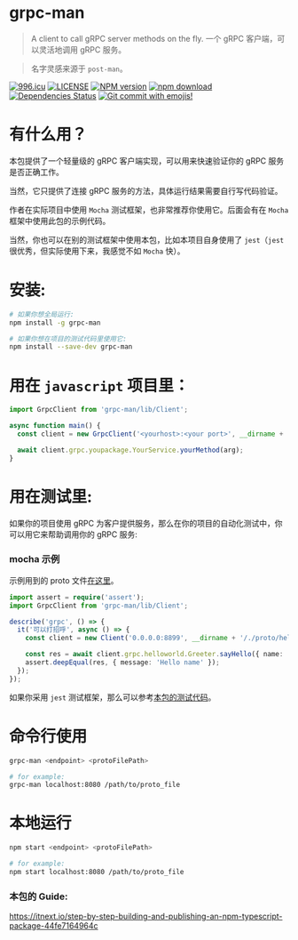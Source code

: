 # grpc-man

> A client to call gRPC server methods on the fly. 一个 gRPC 客户端，可以灵活地调用 gRPC 服务。

> 名字灵感来源于 `post-man`。

[![996.icu](https://img.shields.io/badge/link-996.icu-red.svg)](https://996.icu)
[![LICENSE](https://img.shields.io/badge/license-Anti%20996-blue.svg)](https://github.com/996icu/996.ICU/blob/master/LICENSE)
[![NPM version](https://badge.fury.io/js/grpc-man.png)](http://badge.fury.io/js/grpc-man)
[![npm download][download-image]][download-url]
[![Dependencies Status](https://david-dm.org/Jeff-Tian/grpc-man.png)](https://david-dm.org/jeff-tian/grpc-man)
[![Git commit with emojis!](https://img.shields.io/badge/gitmoji-git%20commit%20with%20emojis!-brightgreen.svg)](https://gitmoji.js.org)

[download-image]: https://img.shields.io/npm/dm/grpc-man.svg?style=flat-square
[download-url]: https://npmjs.org/package/grpc-man

# 有什么用？

本包提供了一个轻量级的 gRPC 客户端实现，可以用来快速验证你的 gRPC 服务是否正确工作。

当然，它只提供了连接 gRPC 服务的方法，具体运行结果需要自行写代码验证。

作者在实际项目中使用 `Mocha` 测试框架，也非常推荐你使用它。后面会有在 `Mocha` 框架中使用此包的示例代码。

当然，你也可以在别的测试框架中使用本包，比如本项目自身使用了 `jest`（`jest` 很优秀，但实际使用下来，我感觉不如 `Mocha` 快）。

# 安装:

```bash
# 如果你想全局运行:
npm install -g grpc-man

# 如果你想在项目的测试代码里使用它:
npm install --save-dev grpc-man
```

# 用在 `javascript` 项目里：

```javascript
import GrpcClient from 'grpc-man/lib/Client';

async function main() {
  const client = new GrpcClient('<yourhost>:<your port>', __dirname + 'your.proto');

  await client.grpc.youpackage.YourService.yourMethod(arg);
}
```

# 用在测试里:

如果你的项目使用 gRPC 为客户提供服务，那么在你的项目的自动化测试中，你可以用它来帮助调用你的 gRPC 服务:

### mocha 示例

示例用到的 proto 文件[在这里](./src/__tests__/proto/helloworld.proto)。

```typescript
import assert = require('assert');
import GrpcClient from 'grpc-man/lib/Client';

describe('grpc', () => {
  it('可以打招呼', async () => {
    const client = new Client('0.0.0.0:8899', __dirname + '/./proto/helloworld.proto');

    const res = await client.grpc.helloworld.Greeter.sayHello({ name: 'name' });
    assert.deepEqual(res, { message: 'Hello name' });
  });
});
```

如果你采用 `jest` 测试框架，那么可以参考[本包的测试代码](./src/__tests__/Client.test.ts)。

# 命令行使用

```bash
grpc-man <endpoint> <protoFilePath>

# for example:
grpc-man localhost:8080 /path/to/proto_file
```

# 本地运行

```bash
npm start <endpoint> <protoFilePath>

# for example:
npm start localhost:8080 /path/to/proto_file
```

### 本包的 Guide:

https://itnext.io/step-by-step-building-and-publishing-an-npm-typescript-package-44fe7164964c
